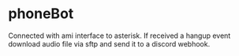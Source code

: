 # phoneBot

Connected with ami interface to asterisk. If received a hangup event download audio file via sftp and send it to a discord webhook.
